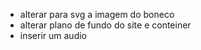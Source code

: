 - alterar para svg a imagem do boneco
- alterar plano de fundo do site e conteiner
- inserir um audio